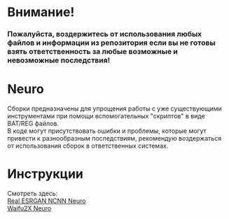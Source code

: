 # Внимание!
### Пожалуйста, воздержитесь от использования любых файлов и информации из репозитория если вы не готовы взять ответственность за любые возможные и невозможные последствия!
# Neuro
Сборки предназначены для упрощения работы с уже существующими инструментами при помощи вспомогательных "скриптов" в виде BAT/REG файлов.\
В коде могут присутствовать ошибки и проблемы, которые могут привести к разнообразным последствиям, рекомендую воздержаться от использования сборок в ответственных системах.
# Инструкции
Смотреть здесь:\
[Real ESRGAN NCNN Neuro](https://github.com/Shedou/Neuro/tree/main/Real%20ESRGAN%20NCNN%20Neuro)\
[Waifu2X Neuro](https://github.com/Shedou/Neuro/tree/main/Waifu2X%20Neuro)
